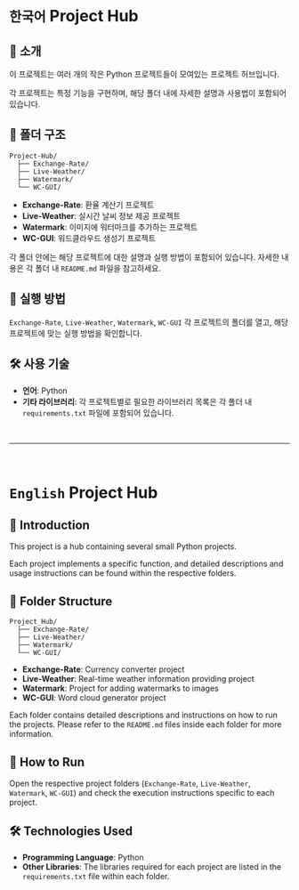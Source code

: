# `한국어` Project Hub

## 📖 소개
이 프로젝트는 여러 개의 작은 Python 프로젝트들이 모여있는 프로젝트 허브입니다. 

각 프로젝트는 특정 기능을 구현하며, 해당 폴더 내에 자세한 설명과 사용법이 포함되어 있습니다.

## 📂 폴더 구조
```
Project-Hub/
  ├── Exchange-Rate/
  ├── Live-Weather/
  ├── Watermark/
  └── WC-GUI/
```
- **Exchange-Rate**: 환율 계산기 프로젝트
- **Live-Weather**: 실시간 날씨 정보 제공 프로젝트
- **Watermark**: 이미지에 워터마크를 추가하는 프로젝트
- **WC-GUI**: 워드클라우드 생성기 프로젝트

각 폴더 안에는 해당 프로젝트에 대한 설명과 실행 방법이 포함되어 있습니다. 자세한 내용은 각 폴더 내 `README.md` 파일을 참고하세요.

## 🔧 실행 방법

`Exchange-Rate`, `Live-Weather`, `Watermark`, `WC-GUI` 각 프로젝트의 폴더를 열고, 해당 프로젝트에 맞는 실행 방법을 확인합니다.

## 🛠 사용 기술

- **언어**: Python
- **기타 라이브러리**: 각 프로젝트별로 필요한 라이브러리 목록은 각 폴더 내 `requirements.txt` 파일에 포함되어 있습니다.

<br>

---

<br>

# `English` Project Hub

## 📖 Introduction
This project is a hub containing several small Python projects. 

Each project implements a specific function, and detailed descriptions and usage instructions can be found within the respective folders.

## 📂 Folder Structure
```
Project_Hub/
  ├── Exchange-Rate/
  ├── Live-Weather/
  ├── Watermark/
  └── WC-GUI/
```
- **Exchange-Rate**: Currency converter project
- **Live-Weather**: Real-time weather information providing project
- **Watermark**: Project for adding watermarks to images
- **WC-GUI**: Word cloud generator project

Each folder contains detailed descriptions and instructions on how to run the projects. Please refer to the `README.md` files inside each folder for more information.

## 🔧 How to Run

Open the respective project folders (`Exchange-Rate`, `Live-Weather`, `Watermark`, `WC-GUI`) and check the execution instructions specific to each project.

## 🛠 Technologies Used

- **Programming Language**: Python
- **Other Libraries**: The libraries required for each project are listed in the `requirements.txt` file within each folder.
